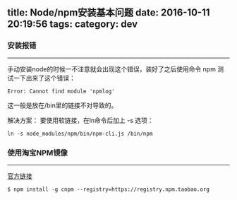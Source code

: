title: Node/npm安装基本问题
date: 2016-10-11 20:19:56
tags:
category: dev
---

### 安装报错
---  

手动安装node的时候一不注意就会出现这个错误，装好了之后使用命令 npm 测试一下出来了这个错误：
```
Error: Cannot find module 'npmlog'
```

这一般是放在/bin里的链接不对导致的。

解决方案：
要使用软链接，在ln命令后加上 -s 选项：
```
ln -s node_modules/npm/bin/npm-cli.js /bin/npm
```

### 使用淘宝NPM镜像
---  

[官方链接](https://npm.taobao.org/)

```
$ npm install -g cnpm --registry=https://registry.npm.taobao.org
```

